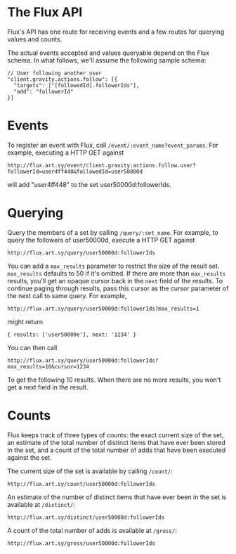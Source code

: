 The Flux API
============

Flux's API has one route for receiving events and a few routes for querying
values and counts.

The actual events accepted and values queryable depend on the Flux schema.
In what follows, we'll assume the following sample schema:

    // User following another user
    "client.gravity.actions.follow": [{
      "targets": ["[followedId].followerIds"],
      "add": "followerId"
    }]

Events
======

To register an event with Flux, call `/event/:event_name?event_params`. For 
example, executing a HTTP GET against

    http://flux.art.sy/event/client.gravity.actions.follow.user?followerId=user4ff448&followedId=user50000d

will add "user4ff448" to the set user50000d:followerIds.

Querying
========

Query the members of a set by calling `/query/:set_name`. For example, to query the
followers of user50000d, execute a HTTP GET against

    http://flux.art.sy/query/user50000d:followerIds

You can add a `max_results` parameter to restrict the size of the result set. `max_results`
defaults to 50 if it's omitted. If there are more than `max_results` results, you'll get
an opaque cursor back in the `next` field of the results. To continue paging through
results, pass this cursor as the cursor parameter of the next call to same query. For
example,

    http://flux.art.sy/query/user50000d:followerIds?max_results=1

might return

    { results: ['user50000e'], next: '1234' }

You can then call

    http://flux.art.sy/query/user50000d:followerIds?max_results=10&cursor=1234

To get the following 10 results. When there are no more results, you won't get a next
field in the result.

Counts
======

Flux keeps track of three types of counts: the exact current size of the set, an 
estimate of the total number of distinct items that have ever been stored in the set, 
and a count of the total number of adds that have been executed against the set.

The current size of the set is available by calling `/count/`:

    http://flux.art.sy/count/user50000d:followerIds

An estimate of the number of distinct items that have ever been in the set is
available at `/distinct/`:

    http://flux.art.sy/distinct/user50000d:followerIds

A count of the total number of adds is available at `/gross/`:

    http://flux.art.sy/gross/user50000d:followerIds